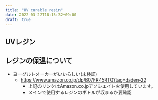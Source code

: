 ```yaml
---
title: "UV curable resin"
date: 2022-03-22T18:15:32+09:00
draft: true
---
```


## UVレジン


## レジンの保温について
* ヨーグルトメーカーがいいらしい(未検証)
  * https://www.amazon.co.jp/dp/B07FR45RTQ?tag=daden-22
    * 上記のリンクはAmazon.co.jpアソシエイトを使用しています。
    * メインで使用するレジンのボトルが収まるか要確認
